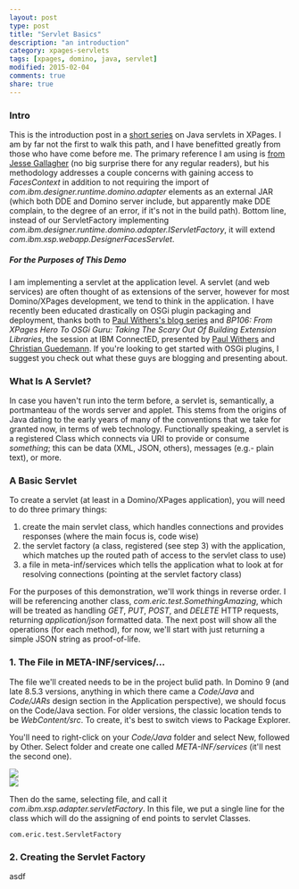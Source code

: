 ```yaml
---
layout: post
type: post
title: "Servlet Basics"
description: "an introduction"
category: xpages-servlets
tags: [xpages, domino, java, servlet]
modified: 2015-02-04
comments: true
share: true
---
```


### Intro
This is the introduction post in a [short series]() on Java servlets in XPages. I am by far not the first to walk this path, and I have benefitted greatly from those who have come before me. The primary reference I am using is [from Jesse Gallagher](//frostillic.us/f.nsf/posts/building-xpages-servlets-with-facescontext-access) (no big surprise there for any regular readers), but his methodology addresses a couple concerns with gaining access to _FacesContext_ in addition to not requiring the import of _com.ibm.designer.runtime.domino.adapter_ elements as an external JAR (which both DDE and Domino server include, but apparently make DDE complain, to the degree of an error, if it's not in the build path). Bottom line, instead of our ServletFactory implementing _com.ibm.designer.runtime.domino.adapter.IServletFactory_, it will extend _com.ibm.xsp.webapp.DesignerFacesServlet_.

##### For the Purposes of This Demo
I am implementing a servlet at the application level. A servlet (and web services) are often thought of as extensions of the server, however for most Domino/XPages development, we tend to think in the application. I have recently been educated drastically on OSGi plugin packaging and deployment, thanks both to <span data-toggle="tooltip" title="post part 3, links to the first two in the footer">[Paul Withers's blog series](//www.intec.co.uk/xpages-osgi-plugins-3-configuring-for-domino/)</span> and _BP106: From XPages Hero To OSGi Guru: Taking The Scary Out Of Building Extension Libraries_, the session at IBM ConnectED, presented by [Paul Withers](//twitter.com/PaulSWithers) and [Christian Guedemann](//twitter.com/guedeWebGate). If you're looking to get started with OSGi plugins, I suggest you check out what these guys are blogging and presenting about.


### What Is A Servlet?
In case you haven't run into the term before, a servlet is, semantically, a portmanteau of the words server and applet. This stems from the origins of Java dating to the early years of many of the conventions that we take for granted now, in terms of web technology. Functionally speaking, a servlet is a registered Class which connects via URI to provide or consume _something_; this can be data (XML, JSON, others), messages (e.g.- plain text), or more.

### A Basic Servlet
To create a servlet (at least in a Domino/XPages application), you will need to do three primary things:

1. create the main servlet class, which handles connections and provides responses (where the main focus is, code wise)
2. the servlet factory (a class, registered (see step 3) with the application, which matches up the routed path of access to the servlet class to use)
3. a file in meta-inf/services which tells the application what to look at for resolving connections (pointing at the servlet factory class)

For the purposes of this demonstration, we'll work things in reverse order. I will be referencing another class, _com.eric.test.SomethingAmazing_, which will be treated as handling _GET_, _PUT_, _POST_, and _DELETE_ HTTP requests, returning _application/json_ formatted data. The next post will show all the operations (for each method), for now, we'll start with just returning a simple JSON string as proof-of-life.

### 1. The File in META-INF/services/...
The file we'll created needs to be in the project bulid path. In Domino 9 (and late 8.5.3 versions, anything in which there came a _Code/Java_ and _Code/JARs_ design section in the Application perspective), we should focus on the Code/Java section. For older versions, the classic location tends to be _WebContent/src_. To create, it's best to switch views to Package Explorer.

You'll need to right-click on your _Code/Java_ folder and select New, followed by Other. Select folder and create one called _META-INF/services_ (it'll nest the second one).

<div class="row">
	<div class="col-sm-6">
		<a href="{{ site.url }}/images/post_images/servlet/createNewResource-PkgExplorer.png"><img src="{{ site.url }}/images/post_images/servlet/createNewResource-PkgExplorer.png" class="image-responsive" /></a>
	</div>
	<div class="col-sm-6">
		<a href="{{ site.url }}/images/post_images/servlet/createNewFolderFile-PkgExplorer.png"><img src="{{ site.url }}/images/post_images/servlet/createNewFolderFile-PkgExplorer.png" class="image-responsive" /></a>
	</div>
</div>

Then do the same, selecting file, and call it _com.ibm.xsp.adapter.servletFactory_. In this file, we put a single line for the class which will do the assigning of end points to servlet Classes.

```
com.eric.test.ServletFactory
```

### 2. Creating the Servlet Factory
asdf